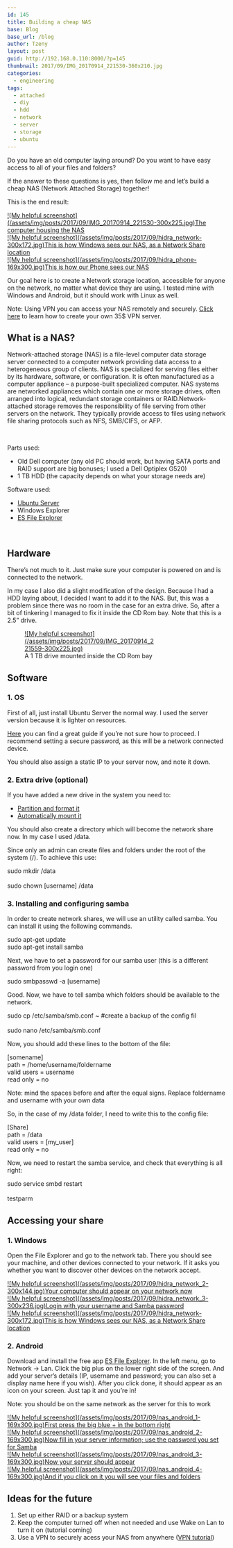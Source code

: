```yaml
---
id: 145
title: Building a cheap NAS
base: Blog
base_url: /blog
author: Tzeny
layout: post
guid: http://192.168.0.110:8000/?p=145
thumbnail: 2017/09/IMG_20170914_221530-360x210.jpg
categories:
  - engineering
tags:
  - attached
  - diy
  - hdd
  - network
  - server
  - storage
  - ubuntu
---
```

Do you have an old computer laying around? Do you want to have easy access to all of your files and folders?

If the answer to these questions is yes, then follow me and let’s build a cheap NAS (Network Attached Storage) together!

This is the end result:

<div class="rl-gallery-container" id="rl-gallery-container-5" data-gallery_id="0"> <div class="rl-gallery rl-basicgrid-gallery " id="rl-gallery-5" data-gallery_no="5"> 

<div class="rl-gallery-item">
  <a href="https://tzeny.com/wp-content/uploads/2017/09/IMG_20170914_221530.jpg" title="The computer housing the NAS" data-rl_title="The computer housing the NAS" class="rl-gallery-link" data-rl_caption="" data-rel="lightbox-gallery-5">![My helpful screenshot](/assets/img/posts/2017/09/IMG_20170914_221530-300x225.jpg)<span class="rl-gallery-caption"><span class="rl-gallery-item-title">The computer housing the NAS</span></span></a>
</div>

<div class="rl-gallery-item">
  <a href="https://tzeny.com/wp-content/uploads/2017/09/hidra_network.jpg" title="This is how Windows sees our NAS, as a Network Share location" data-rl_title="This is how Windows sees our NAS, as a Network Share location" class="rl-gallery-link" data-rl_caption="" data-rel="lightbox-gallery-5">![My helpful screenshot](/assets/img/posts/2017/09/hidra_network-300x172.jpg)<span class="rl-gallery-caption"><span class="rl-gallery-item-title">This is how Windows sees our NAS, as a Network Share location</span></span></a>
</div>

<div class="rl-gallery-item">
  <a href="https://tzeny.com/wp-content/uploads/2017/09/hidra_phone.jpg" title="This is how our Phone sees our NAS" data-rl_title="This is how our Phone sees our NAS" class="rl-gallery-link" data-rl_caption="" data-rel="lightbox-gallery-5">![My helpful screenshot](/assets/img/posts/2017/09/hidra_phone-169x300.jpg)<span class="rl-gallery-caption"><span class="rl-gallery-item-title">This is how our Phone sees our NAS</span></span></a>
</div></div> </div>

Our goal here is to create a Network storage location, accessible for anyone on the network, no matter what device they are using. I tested mine with Windows and Android, but it should work with Linux as well.

Note: Using VPN you can access your NAS remotely and securely. <a href="https://tzeny.com/2017/08/03/making-your-own-vpn/" target="_blank" rel="noopener">Click here</a> to learn how to create your own 35$ VPN server.

## What is a NAS?

Network-attached storage (NAS) is a file-level computer data storage server connected to a computer network providing data access to a heterogeneous group of clients. NAS is specialized for serving files either by its hardware, software, or configuration. It is often manufactured as a computer appliance – a purpose-built specialized computer. NAS systems are networked appliances which contain one or more storage drives, often arranged into logical, redundant storage containers or RAID.Network-attached storage removes the responsibility of file serving from other servers on the network. They typically provide access to files using network file sharing protocols such as NFS, SMB/CIFS, or AFP.

 

Parts used:

  * Old Dell computer (any old PC should work, but having SATA ports and RAID support are big bonuses; I used a Dell Optiplex G520)
  * 1 TB HDD (the capacity depends on what your storage needs are)

Software used:

  * [Ubuntu Server](https://www.ubuntu.com/download/server)
  * Windows Explorer
  * [ES File Explorer](https://play.google.com/store/apps/details?id=com.estrongs.android.pop&hl=en)

 

## Hardware

There’s not much to it. Just make sure your computer is powered on and is connected to the network.

In my case I also did a slight modification of the design. Because I had a HDD laying about, I decided I want to add it to the NAS. But, this was a problem since there was no room in the case for an extra drive. So, after a bit of tinkering I managed to fix it inside the CD Rom bay. Note that this is a 2.5” drive.

<figure id="attachment_147" aria-describedby="caption-attachment-147" style="width: 300px" class="wp-caption alignnone"><a href="https://tzeny.com/wp-content/uploads/2017/09/IMG\_20170914\_221559.jpg" data-rel="lightbox-image-0" data-rl\_title="" data-rl\_caption="" title="">![My helpful screenshot](/assets/img/posts/2017/09/IMG_20170914_221559-300x225.jpg)</a><figcaption id="caption-attachment-147" class="wp-caption-text">A 1 TB drive mounted inside the CD Rom bay</figcaption></figure>

## Software

### 1. OS

First of all, just install Ubuntu Server the normal way. I used the server version because it is lighter on resources.

[Here](https://tutorials.ubuntu.com/tutorial/tutorial-install-ubuntu-server) you can find a great guide if you’re not sure how to proceed. I recommend setting a secure password, as this will be a network connected device.

You should also assign a static IP to your server now, and note it down.

### 2. Extra drive (optional)

If you have added a new drive in the system you need to:

  * [Partition and format it](https://tzeny.com/2017/09/25/formatting-and-partitioning-a-drive-under-ubuntu/)
  * [Automatically mount it](https://tzeny.com/2017/09/25/automounting-partition-ubuntu/)

You should also create a directory which will become the network share now. In my case I used /data.

Since only an admin can create files and folders under the root of the system (/). To achieve this use:

<div class="codecolorer-container bash default" style="overflow:auto;white-space:nowrap;width:435px;">
  <div class="bash codecolorer">
    <span class="kw2">sudo</span> <span class="kw2">mkdir</span> <span class="sy0">/</span>data<br /> <br /> <span class="kw2">sudo</span> <span class="kw2">chown</span> <span class="br0">[</span>username<span class="br0">]</span> <span class="sy0">/</span>data
  </div>
</div>

### 3. Installing and configuring samba

In order to create network shares, we will use an utility called samba. You can install it using the following commands.

<div class="codecolorer-container bash default" style="overflow:auto;white-space:nowrap;width:435px;">
  <div class="bash codecolorer">
    <span class="kw2">sudo</span> <span class="kw2">apt-get update</span><br /> <span class="kw2">sudo</span> <span class="kw2">apt-get install</span> samba
  </div>
</div>

Next, we have to set a password for our samba user (this is a different password from you login one)

<div class="codecolorer-container bash default" style="overflow:auto;white-space:nowrap;width:435px;">
  <div class="bash codecolorer">
    <span class="kw2">sudo</span> smbpasswd <span class="re5">-a</span> <span class="br0">[</span>username<span class="br0">]</span>
  </div>
</div>

Good. Now, we have to tell samba which folders should be available to the network.

<div class="codecolorer-container bash default" style="overflow:auto;white-space:nowrap;width:435px;">
  <div class="bash codecolorer">
    <span class="kw2">sudo</span> <span class="kw2">cp</span> <span class="sy0">/</span>etc<span class="sy0">/</span>samba<span class="sy0">/</span>smb.conf ~ <span class="co0">#create a backup of the config file</span><br /> <br /> <span class="kw2">sudo</span> <span class="kw2">nano</span> <span class="sy0">/</span>etc<span class="sy0">/</span>samba<span class="sy0">/</span>smb.conf
  </div>
</div>

Now, you should add these lines to the bottom of the file:

<div class="codecolorer-container text default" style="overflow:auto;white-space:nowrap;width:435px;">
  <div class="text codecolorer">
    [somename]<br /> path = /home/username/foldername<br /> valid users = username<br /> read only = no
  </div>
</div>

Note: mind the spaces before and after the equal signs. Replace foldername and username with your own data

So, in the case of my /data folder, I need to write this to the config file:

<div class="codecolorer-container text default" style="overflow:auto;white-space:nowrap;width:435px;">
  <div class="text codecolorer">
    [Share]<br /> path = /data<br /> valid users = [my_user]<br /> read only = no
  </div>
</div>

Now, we need to restart the samba service, and check that everything is all right:

<div class="codecolorer-container bash default" style="overflow:auto;white-space:nowrap;width:435px;">
  <div class="bash codecolorer">
    <span class="kw2">sudo</span> service smbd restart<br /> <br /> testparm
  </div>
</div>

## Accessing your share

### 1. Windows

Open the File Explorer and go to the network tab. There you should see your machine, and other devices connected to your network. If it asks you whether you want to discover other devices on the network accept.

<div class="rl-gallery-container" id="rl-gallery-container-6" data-gallery_id="0"> <div class="rl-gallery rl-basicgrid-gallery " id="rl-gallery-6" data-gallery_no="6"> 

<div class="rl-gallery-item">
  <a href="https://tzeny.com/wp-content/uploads/2017/09/hidra_network_2.jpg" title="Your computer should appear on your network now" data-rl_title="Your computer should appear on your network now" class="rl-gallery-link" data-rl_caption="" data-rel="lightbox-gallery-6">![My helpful screenshot](/assets/img/posts/2017/09/hidra_network_2-300x144.jpg)<span class="rl-gallery-caption"><span class="rl-gallery-item-title">Your computer should appear on your network now</span></span></a>
</div>

<div class="rl-gallery-item">
  <a href="https://tzeny.com/wp-content/uploads/2017/09/hidra_network_3.jpg" title="Login with your username and Samba password" data-rl_title="Login with your username and Samba password" class="rl-gallery-link" data-rl_caption="" data-rel="lightbox-gallery-6">![My helpful screenshot](/assets/img/posts/2017/09/hidra_network_3-300x236.jpg)<span class="rl-gallery-caption"><span class="rl-gallery-item-title">Login with your username and Samba password</span></span></a>
</div>

<div class="rl-gallery-item">
  <a href="https://tzeny.com/wp-content/uploads/2017/09/hidra_network.jpg" title="This is how Windows sees our NAS, as a Network Share location" data-rl_title="This is how Windows sees our NAS, as a Network Share location" class="rl-gallery-link" data-rl_caption="" data-rel="lightbox-gallery-6">![My helpful screenshot](/assets/img/posts/2017/09/hidra_network-300x172.jpg)<span class="rl-gallery-caption"><span class="rl-gallery-item-title">This is how Windows sees our NAS, as a Network Share location</span></span></a>
</div></div> </div>

### 2. Android

Download and install the free app [ES File Explorer](https://play.google.com/store/apps/details?id=com.estrongs.android.pop&hl=en). In the left menu, go to Network -> Lan. Click the big plus on the lower right side of the screen. And add your server’s details (IP, username and password; you can also set a display name here if you wish). After you click done, it should appear as an icon on your screen. Just tap it and you’re in!

Note: you should be on the same network as the server for this to work

<div class="rl-gallery-container" id="rl-gallery-container-7" data-gallery_id="0"> <div class="rl-gallery rl-basicgrid-gallery " id="rl-gallery-7" data-gallery_no="7"> 

<div class="rl-gallery-item">
  <a href="https://tzeny.com/wp-content/uploads/2017/09/nas_android_1.jpg" title="First press the big blue + in the bottom right" data-rl_title="First press the big blue + in the bottom right" class="rl-gallery-link" data-rl_caption="" data-rel="lightbox-gallery-7">![My helpful screenshot](/assets/img/posts/2017/09/nas_android_1-169x300.jpg)<span class="rl-gallery-caption"><span class="rl-gallery-item-title">First press the big blue + in the bottom right</span></span></a>
</div>

<div class="rl-gallery-item">
  <a href="https://tzeny.com/wp-content/uploads/2017/09/nas_android_2.jpg" title="Now fill in your server information; use the password you set for Samba" data-rl_title="Now fill in your server information; use the password you set for Samba" class="rl-gallery-link" data-rl_caption="" data-rel="lightbox-gallery-7">![My helpful screenshot](/assets/img/posts/2017/09/nas_android_2-169x300.jpg)<span class="rl-gallery-caption"><span class="rl-gallery-item-title">Now fill in your server information; use the password you set for Samba</span></span></a>
</div>

<div class="rl-gallery-item">
  <a href="https://tzeny.com/wp-content/uploads/2017/09/nas_android_3.jpg" title="Now your server should appear" data-rl_title="Now your server should appear" class="rl-gallery-link" data-rl_caption="" data-rel="lightbox-gallery-7">![My helpful screenshot](/assets/img/posts/2017/09/nas_android_3-169x300.jpg)<span class="rl-gallery-caption"><span class="rl-gallery-item-title">Now your server should appear</span></span></a>
</div>

<div class="rl-gallery-item">
  <a href="https://tzeny.com/wp-content/uploads/2017/09/nas_android_4.jpg" title="And if you click on it you will see your files and folders" data-rl_title="And if you click on it you will see your files and folders" class="rl-gallery-link" data-rl_caption="" data-rel="lightbox-gallery-7">![My helpful screenshot](/assets/img/posts/2017/09/nas_android_4-169x300.jpg)<span class="rl-gallery-caption"><span class="rl-gallery-item-title">And if you click on it you will see your files and folders</span></span></a>
</div></div> </div>

## Ideas for the future

  1. Set up either RAID or a backup system
  2. Keep the computer turned off when not needed and use Wake on Lan to turn it on (tutorial coming)
  3. Use a VPN to securely acess your NAS from anywhere ([VPN tutorial](https://tzeny.com/2017/08/03/making-your-own-vpn/))
